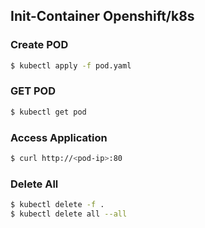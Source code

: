 ## Init-Container Openshift/k8s

### Create POD
```bash
$ kubectl apply -f pod.yaml
```

### GET POD
```bash
$ kubectl get pod
```

### Access Application
```bash
$ curl http://<pod-ip>:80
```

### Delete All
```bash
$ kubectl delete -f .
$ kubectl delete all --all
```